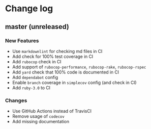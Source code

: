 # Change log

## master (unreleased)

### New Features

* Use `markdownlint` for checking md files in CI
* Add check for 100% test coverage in CI
* Add `rubocop` check in CI
* Add support of `rubocop-performance`, `rubocop-rake`, `rubocop-rspec`
* Add `yard` check that 100% code is documented in CI
* Add `dependabot` config
* Enable `branch` coverage in `simplecov` config (and check in CI)
* Add `ruby-3.0` to CI

### Changes

* Use GitHub Actions instead of TravisCI
* Remove usage of `codecov`
* Add missing documentation
